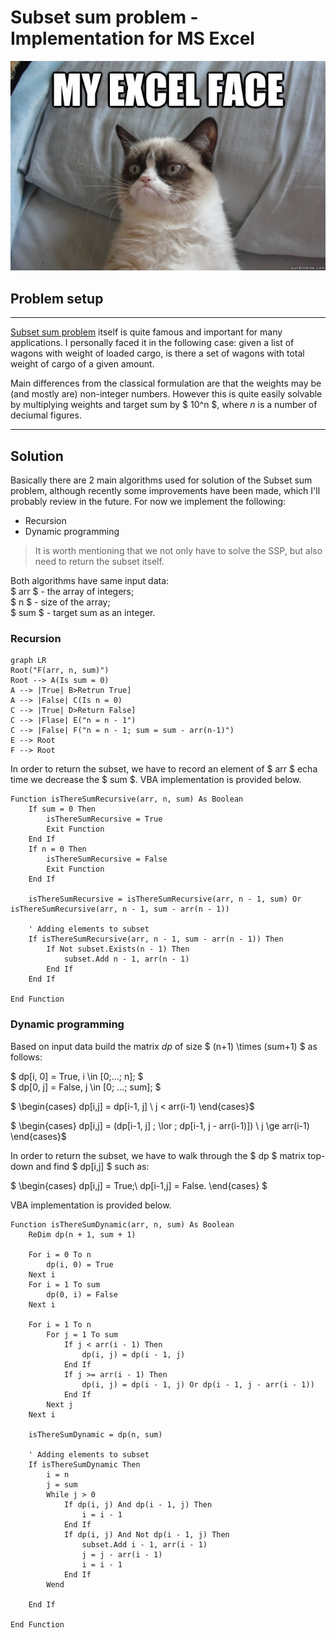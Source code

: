 # Subset sum problem - Implementation for MS Excel
![Excel meme](/assets/img/Excel_meme.jpg)
## Problem setup
---
[Subset sum problem](https://en.wikipedia.org/wiki/Subset_sum_problem) itself is quite famous and important for many applications. I personally faced it in the following case: given a list of wagons with weight of loaded cargo, is there a set of wagons with total weight of cargo of a given amount. 

Main differences from the classical formulation are that the weights may be (and mostly are) non-integer numbers. However this is quite easily solvable by multiplying weights and target sum by $ 10^n $, where *n* is a number of deciumal figures. 

---

## Solution

Basically there are 2 main algorithms used for solution of the Subset sum problem, although recently some improvements have been made, which I'll probably review in the future. For now we implement the following:
* Recursion
* Dynamic programming
>It is worth mentioning that we not only have to solve the SSP, but also need to return the subset itself. 

Both algorithms have same input data:   
$ arr $ - the array of integers;  
$ n $ - size of the array;  
$ sum $ - target sum as an integer.

### Recursion 

```Mermaid
graph LR
Root("F(arr, n, sum)")
Root --> A(Is sum = 0)
A --> |True| B>Retrun True]
A --> |False| C(Is n = 0)
C --> |True| D>Return False]
C --> |Flase| E("n = n - 1")
C --> |False| F("n = n - 1; sum = sum - arr(n-1)")
E --> Root
F --> Root

```
In order to return the subset, we have to record an element of $ arr $ echa time we decrease the $ sum $. VBA implementation is provided below.

```VB
Function isThereSumRecursive(arr, n, sum) As Boolean
    If sum = 0 Then
        isThereSumRecursive = True
        Exit Function
    End If
    If n = 0 Then
        isThereSumRecursive = False
        Exit Function
    End If
    
    isThereSumRecursive = isThereSumRecursive(arr, n - 1, sum) Or isThereSumRecursive(arr, n - 1, sum - arr(n - 1))
    
    ' Adding elements to subset
    If isThereSumRecursive(arr, n - 1, sum - arr(n - 1)) Then
        If Not subset.Exists(n - 1) Then
            subset.Add n - 1, arr(n - 1)
        End If
    End If
       
End Function
```

### Dynamic programming

Based on input data build the matrix $dp$ of size $ (n+1) \times (sum+1) $ as follows: 
 
$ dp[i, 0] = True, i \in [0;...; n]; $ <br>
$ dp[0, j] = False, j \in [0; ...; sum]; $  <br>

$ \begin{cases} 
dp[i,j] = dp[i-1, j] \\
j < arr(i-1)
\end{cases}$

$ \begin{cases} 
dp[i,j] = (dp[i-1, j] \; \lor \; dp[i-1, j - arr(i-1)]) \\
j \ge arr(i-1)
\end{cases}$

In order to return the subset, we have to walk through the $ dp $ matrix top-down and find $ dp[i,j] $ such as:  

$
\begin{cases} 
    dp[i,j] = True;\\
    dp[i-1,j] = False.
\end{cases}
 $  

VBA implementation is provided below.

```VB
Function isThereSumDynamic(arr, n, sum) As Boolean
    ReDim dp(n + 1, sum + 1)
    
    For i = 0 To n
        dp(i, 0) = True
    Next i
    For i = 1 To sum
        dp(0, i) = False
    Next i
    
    For i = 1 To n
        For j = 1 To sum
            If j < arr(i - 1) Then
                dp(i, j) = dp(i - 1, j)
            End If
            If j >= arr(i - 1) Then
                dp(i, j) = dp(i - 1, j) Or dp(i - 1, j - arr(i - 1))
            End If
        Next j
    Next i
    
    isThereSumDynamic = dp(n, sum)
    
    ' Adding elements to subset
    If isThereSumDynamic Then
        i = n
        j = sum
        While j > 0
            If dp(i, j) And dp(i - 1, j) Then
                i = i - 1
            End If
            If dp(i, j) And Not dp(i - 1, j) Then
                subset.Add i - 1, arr(i - 1)
                j = j - arr(i - 1)
                i = i - 1
            End If
        Wend
        
    End If
    
End Function
```